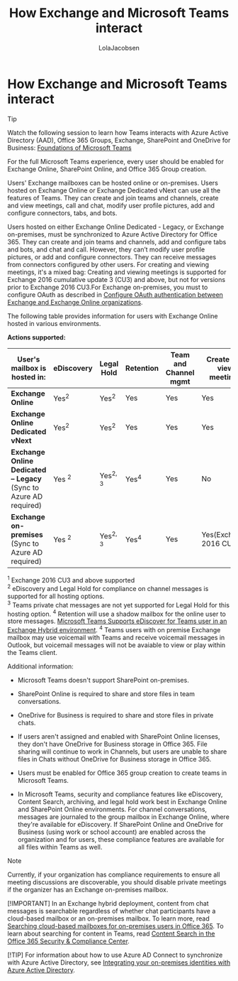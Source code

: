 ﻿---
title: How Exchange and Microsoft Teams interact
author: LolaJacobsen
ms.author: lolaj
manager: serdars
ms.topic: article
ms.service: msteams
ms.reviewer: crowe
description: Learn what functionality exists between Microsoft Teams and the various Exchange setups such as creating and joining teams, creating channels, and more.
localization_priority: Normal
search.appverid: MET150
MS.collection: Teams_ITAdmin_Help
appliesto: 
- Microsoft Teams
---

How Exchange and Microsoft Teams interact 
=========================================

> [!Tip]
> Watch the following session to learn how Teams interacts with Azure Active Directory (AAD), Office 365 Groups, Exchange, SharePoint and OneDrive for Business: [Foundations of Microsoft Teams](https://aka.ms/teams-foundations)

For the full Microsoft Teams experience, every user should be enabled for Exchange Online, SharePoint Online, and Office 365 Group creation.

Users' Exchange mailboxes can be hosted online or on-premises. Users hosted on Exchange Online or Exchange Dedicated vNext can use all the features of Teams. They can create and join teams and channels, create and view meetings, call and chat, modify user profile pictures, add and configure connectors, tabs, and bots.

Users hosted on either Exchange Online Dedicated - Legacy, or Exchange on-premises, must be synchronized to Azure Active Directory for Office 365. They can create and join teams and channels, add and configure tabs and bots, and chat and call. However, they can’t modify user profile pictures, or add and configure connectors. They can receive messages from connectors configured by other users. For creating and viewing meetings, it's a mixed bag: Creating and viewing meetings is supported for Exchange 2016 cumulative update 3 (CU3) and above, but not for versions prior to Exchange 2016 CU3.For Exchange on-premises, you must to configure OAuth as described in [Configure OAuth authentication between Exchange and Exchange Online organizations](https://technet.microsoft.com/en-us/library/dn594521(v=exchg.150).aspx). 

The following table provides information for users with Exchange Online hosted in various environments.

**Actions supported:** 

| User's mailbox is hosted in: | eDiscovery| Legal Hold | Retention| Team and Channel mgmt |Create and view meetings| Modify user profile picture | Call History | Manage Contacts | Access Outlook contacts | Voicemail |Add and configure connectors|Add and configure tabs|Add and configure bots| 
|---|---|---|---|---|---|---|---|---|---|---|---|---|---|
|**Exchange Online**|Yes<sup>2</sup>|Yes<sup>2</sup>|Yes|Yes|Yes|Yes|Yes|Yes|Yes|Yes|Yes|Yes|Yes|
|**Exchange Online Dedicated vNext**|Yes<sup>2</sup>|Yes<sup>2</sup>|Yes|Yes|Yes|Yes|Yes|Yes|Yes|Yes|Yes|Yes|Yes|
|**Exchange Online Dedicated – Legacy** (Sync to Azure AD required)|Yes <sup>2</sup>|Yes<sup>2, 3</sup>|Yes<sup>4|Yes|No|No|Yes|Yes|No|No|No|Yes|Yes|
|**Exchange on-premises** (Sync to Azure AD required)|Yes <sup>2</sup>|Yes<sup>2, 3</sup>|Yes<sup>4|Yes|Yes(Exchange 2016 CU3+)|No|Yes|Yes|No|No<sup>5|No|No|Yes|
                                                            
<sup>1</sup> Exchange 2016 CU3 and above supported  
<sup>2</sup> eDiscovery and Legal Hold for compliance on channel messages is supported for all hosting options.  
<sup>3</sup> Teams private chat messages are not yet supported for Legal Hold for this hosting option.
<sup>4</sup> Retention will use a shadow mailbox for the online user to store messages. [Microsoft Teams Supports eDiscover for Teams user in an Exchange Hybrid environment](https://techcommunity.microsoft.com/t5/Microsoft-Teams-Blog/Microsoft-Teams-supports-eDiscovery-for-Teams-users-in-a/ba-p/200009).
<sup>4</sup> Teams users with on premise Exchange mailbox may use voicemail with Teams and receive voicemail messages in Outlook, but voicemail messages will not be avaiable to view or play within the Teams client.

Additional information:

-   Microsoft Teams doesn't support SharePoint on-premises.

-   SharePoint Online is required to share and store files in team conversations.

-   OneDrive for Business is required to share and store files in private chats.

-   If users aren't assigned and enabled with SharePoint Online licenses, they don't have OneDrive for Business storage in Office 365. File sharing will continue to work in Channels, but users are unable to share files in Chats without OneDrive for Business storage in Office 365.

-   Users must be enabled for Office 365 group creation to create teams in Microsoft Teams.

-   In Microsoft Teams, security and compliance features like eDiscovery, Content Search, archiving, and legal hold work best in Exchange Online and SharePoint Online environments. For channel conversations, messages are journaled to the group mailbox in Exchange Online, where they're available for eDiscovery. If SharePoint Online and OneDrive for Business (using work or school account) are enabled across the organization and for users, these compliance features are available for all files within Teams as well.

> [!NOTE]
> Currently, if your organization has compliance requirements to ensure all meeting discussions are discoverable, you should disable private meetings if the organizer has an Exchange on-premises mailbox.
> 
> [!IMPORTANT]
> In an Exchange hybrid deployment, content from chat messages is searchable regardless of whether chat participants have a cloud-based mailbox or an on-premises mailbox. To learn more, read [Searching cloud-based mailboxes for on-premises users in Office 365](https://docs.microsoft.com/en-us/office365/securitycompliance/search-cloud-based-mailboxes-for-on-premises-users). To learn about searching for content in Teams, read [Content Search in the Office 365 Security & Compliance Center](https://docs.microsoft.com/en-us/Office365/SecurityCompliance/content-search#searching-microsoft-teams-and-office-365-groups).
> 
> [!TIP]
> For information about how to use Azure AD Connect to synchronize with Azure Active Directory, see [Integrating your on-premises identities with Azure Active Directory](https://go.microsoft.com/fwlink/?linkid=854600).

